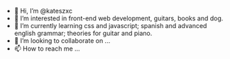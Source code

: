 - 👋 Hi, I’m @kateszxc
- 👀 I’m interested in front-end web development, guitars, books and dog.
- 🌱 I’m currently learning css and javascript; spanish and advanced english grammar; theories for guitar and piano.
- 💞️ I’m looking to collaborate on ...
- 📫 How to reach me ...

<!---
kateszxc/kateszxc is a ✨ special ✨ repository because its `README.md` (this file) appears on your GitHub profile.
You can click the Preview link to take a look at your changes.
--->
